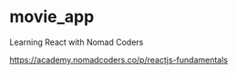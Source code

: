 # movie_app
Learning React with Nomad Coders

https://academy.nomadcoders.co/p/reactjs-fundamentals
